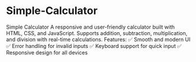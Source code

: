 # Simple-Calculator
Simple Calculator A responsive and user-friendly calculator built with HTML, CSS, and JavaScript. Supports addition, subtraction, multiplication, and division with real-time calculations.  Features: ✅ Smooth and modern UI ✅ Error handling for invalid inputs ✅ Keyboard support for quick input ✅ Responsive design for all devices
